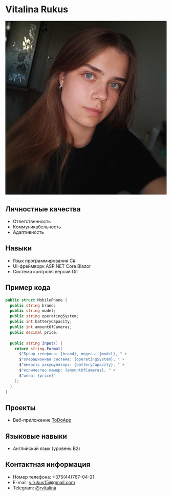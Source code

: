 # Vitalina Rukus

![Мое фото](photo.jpg)

## Личностные качества
- Ответственность
- Коммуникабельность
- Адаптивность

## Навыки
- Язык программирования C#
- UI-фреймворк ASP.NET Core Blazor
- Система контроля версий Git

## Пример кода
```csharp
public struct MobilePhone {
  public string brand;
  public string model;
  public string operatingSystem;
  public int batteryCapacity;
  public int amountOfCameras;
  public decimal price;

  public string Input() {
    return string.Format(
      $"Бренд телефона: {brand}, модель: {model}, " +
      $"операционная система: {operatingSystem}, " +
      $"емкость аккумулятора: {batteryCapacity}, " +
      $"количество камер: {amountOfCameras}, " +
      $"цена: {price}"
    );
  }
}
```

## Проекты
- Веб-приложение [ToDoApp](https://github.com/rvitalina/ToDoApp)

## Языковые навыки
- Английский язык (уровень B2)

## Контактная информация
- Номер телефона: +375(44)767-04-21
- E-mail: v.rukus15@gmail.com
- Telegram: [@rvitalina](https://t.me/rvitalina)